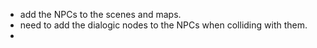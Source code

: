 - add the NPCs to the scenes and maps.
- need to add the dialogic nodes to the NPCs when colliding with them.
- 